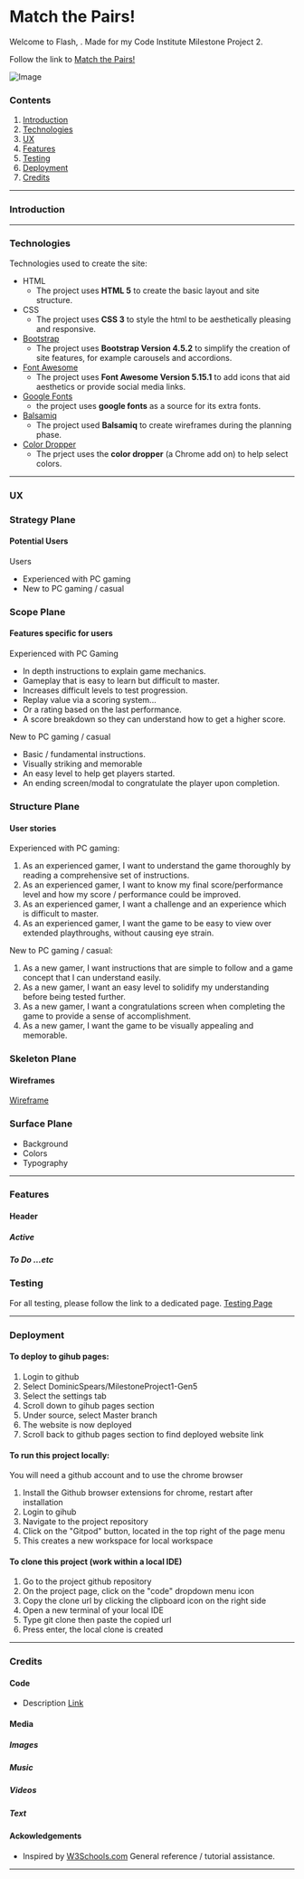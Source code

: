 # Match the Pairs!

Welcome to Flash, . Made for my Code Institute Milestone Project 2.

Follow the link to [Match the Pairs!]()

![Image]()

### Contents

1. [Introduction](#intro) 
2. [Technologies](#tech) 
3. [UX](#ux)
4. [Features](#feat)
5. [Testing](#test)
6. [Deployment](#deploy)
7. [Credits](#credit)

___

<a name="intro"></a>
### Introduction


___

<a name="tech"></a>
### Technologies

Technologies used to create the site:

* HTML 
  * The project uses **HTML 5** to create the basic layout and site structure.
* CSS
  * The project uses **CSS 3** to style the html to be aesthetically pleasing and responsive.
* [Bootstrap](https://getbootstrap.com/docs/4.5/getting-started/introduction/) 
  * The project uses **Bootstrap Version 4.5.2** to simplify the creation of site features, for example carousels and accordions. 
* [Font Awesome](https://fontawesome.com/)
  * The project uses **Font Awesome Version 5.15.1** to add icons that aid aesthetics or provide social media links.
* [Google Fonts](https://fonts.google.com/)
  * the project uses **google fonts** as a source for its extra fonts.
* [Balsamiq](https://balsamiq.com/wireframes/?gclid=EAIaIQobChMIovzYmYzE7QIVhOvtCh0Nrwz5EAAYASAAEgKhdvD_BwE)
  * The project used **Balsamiq** to create wireframes during the planning phase.
* [Color Dropper](https://chrome.google.com/webstore/detail/color-dropper/cbagleaaaocejmdeichhdkmjebpljckh)
  * The prject uses the **color dropper** (a Chrome add on) to help select colors.
___

<a name="ux"></a>
### UX

### Strategy Plane

#### Potential Users

Users
* Experienced with PC gaming
* New to PC gaming / casual

### Scope Plane

#### Features specific for users

Experienced with PC Gaming

* In depth instructions to explain game mechanics.
* Gameplay that is easy to learn but difficult to master.
* Increases difficult levels to test progression.
* Replay value via a scoring system...
* Or a rating based on the last performance.
* A score breakdown so they can understand how to get a higher score.

New to PC gaming / casual
* Basic / fundamental instructions. 
* Visually striking and memorable
* An easy level to help get players started.
* An ending screen/modal to congratulate the player upon completion.

### Structure Plane

#### User stories

Experienced with PC gaming:

1. As an experienced gamer, I want to understand the game thoroughly by reading a comprehensive set of instructions.
2. As an experienced gamer, I want to know my final score/performance level and how my score / performance could be improved.
3. As an experienced gamer, I want a challenge and an experience which is difficult to master.
4. As an experienced gamer, I want the game to be easy to view over extended playthroughs, without causing eye strain.

New to PC gaming / casual: 

1. As a new gamer, I want instructions that are simple to follow and a game concept that I can understand easily.
2. As a new gamer, I want an easy level to solidify my understanding before being tested further.
3. As a new gamer, I want a congratulations screen when completing the game to provide a sense of accomplishment.
4. As a new gamer, I want the game to be visually appealing and memorable. 

### Skeleton Plane

#### Wireframes

[Wireframe](Link)



### Surface Plane
* Background
* Colors 
* Typography

___

<a name="feat"></a>
### Features

#### Header
##### Active
##### To Do ...etc


<a name="test"></a>
### Testing

For all testing, please follow the link to a dedicated page. [Testing Page](testing.md) 
___

<a name="deploy"></a>
### Deployment

#### To deploy to gihub pages:

1. Login to github
2. Select DominicSpears/MilestoneProject1-Gen5
3. Select the settings tab
4. Scroll down to gihub pages section
5. Under source, select Master branch
6. The website is now deployed
7. Scroll back to github pages section to find deployed website link

#### To run this project locally:
You will need a github account and to use the chrome browser

1. Install the Github browser extensions for chrome, restart after installation
2. Login to gihub
3. Navigate to the project repository
4. Click on the "Gitpod" button, located in the top right of the page menu
5. This creates a new workspace for local workspace

#### To clone this project (work within a local IDE)

1. Go to the project github repository
2. On the project page, click on the "code" dropdown menu icon
3. Copy the clone url by clicking the clipboard icon on the right side
4. Open a new terminal of your local IDE
5. Type git clone then paste the copied url
6. Press enter, the local clone is created
___

<a name="credit"></a>
### Credits

#### Code
* Description [Link](Website) 


#### Media
##### Images
##### Music
##### Videos
##### Text


#### Ackowledgements

* Inspired by [W3Schools.com](https://www.w3schools.com/html/html_intro.asp)
General reference / tutorial assistance.
___